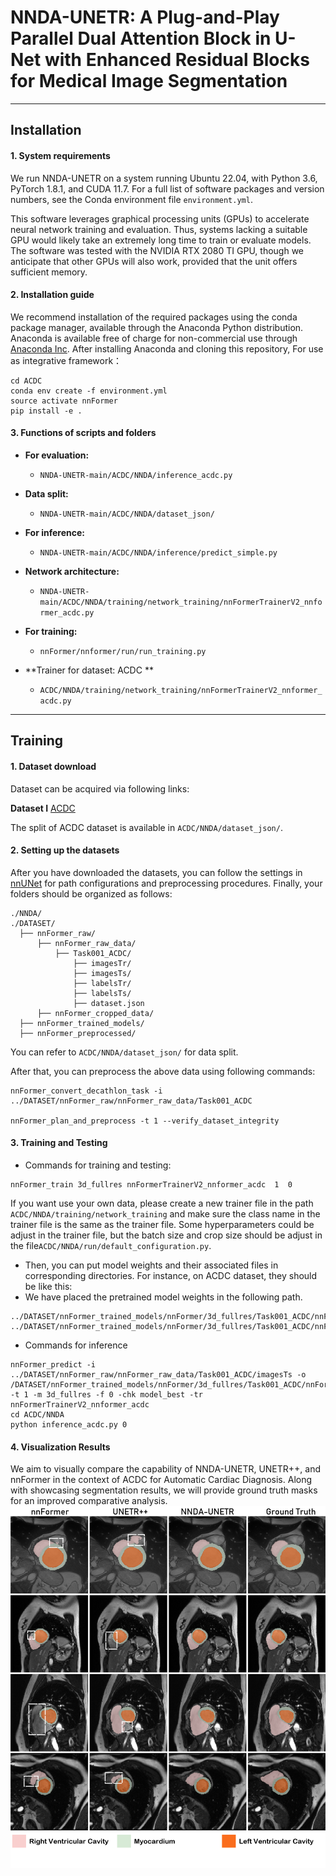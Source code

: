 # NNDA-UNETR: A Plug-and-Play Parallel Dual Attention Block in U-Net with Enhanced Residual Blocks for Medical Image Segmentation
---
## Installation
#### 1. System requirements
We run NNDA-UNETR on a system running Ubuntu 22.04, with Python 3.6, PyTorch 1.8.1, and CUDA 11.7. For a full list of software packages and version numbers, see the Conda environment file `environment.yml`. 

This software leverages graphical processing units (GPUs) to accelerate neural network training and evaluation. Thus, systems lacking a suitable GPU would likely take an extremely long time to train or evaluate models. The software was tested with the NVIDIA RTX 2080 TI GPU, though we anticipate that other GPUs will also work, provided that the unit offers sufficient memory. 

#### 2. Installation guide
We recommend installation of the required packages using the conda package manager, available through the Anaconda Python distribution. Anaconda is available free of charge for non-commercial use through [Anaconda Inc](https://www.anaconda.com/products/individual). After installing Anaconda and cloning this repository, For use as integrative framework：
```
cd ACDC
conda env create -f environment.yml
source activate nnFormer
pip install -e .
```

#### 3. Functions of scripts and folders
- **For evaluation:**
  - ``NNDA-UNETR-main/ACDC/NNDA/inference_acdc.py``
  
- **Data split:**
  - ``NNDA-UNETR-main/ACDC/NNDA/dataset_json/``
  
- **For inference:**
  - ``NNDA-UNETR-main/ACDC/NNDA/inference/predict_simple.py``
  
- **Network architecture:**
  - ``NNDA-UNETR-main/ACDC/NNDA/training/network_training/nnFormerTrainerV2_nnformer_acdc.py``
  
- **For training:**
  - ``nnFormer/nnformer/run/run_training.py``
  
- **Trainer for dataset: ACDC **
  - ``ACDC/NNDA/training/network_training/nnFormerTrainerV2_nnformer_acdc.py``
---

## Training
#### 1. Dataset download
Dataset can be acquired via following links:

**Dataset I**
[ACDC](https://www.creatis.insa-lyon.fr/Challenge/acdc/)

The split of ACDC dataset is available in ``ACDC/NNDA/dataset_json/``.

#### 2. Setting up the datasets
After you have downloaded the datasets, you can follow the settings in [nnUNet](https://github.com/MIC-DKFZ/nnUNet) for path configurations and preprocessing procedures. Finally, your folders should be organized as follows:

```
./NNDA/
./DATASET/
  ├── nnFormer_raw/
      ├── nnFormer_raw_data/
          ├── Task001_ACDC/
              ├── imagesTr/
              ├── imagesTs/
              ├── labelsTr/
              ├── labelsTs/
              ├── dataset.json
      ├── nnFormer_cropped_data/
  ├── nnFormer_trained_models/
  ├── nnFormer_preprocessed/
```
You can refer to ``ACDC/NNDA/dataset_json/`` for data split.

After that, you can preprocess the above data using following commands:
```
nnFormer_convert_decathlon_task -i ../DATASET/nnFormer_raw/nnFormer_raw_data/Task001_ACDC

nnFormer_plan_and_preprocess -t 1 --verify_dataset_integrity
```

#### 3. Training and Testing
- Commands for training and testing:

```
nnFormer_train 3d_fullres nnFormerTrainerV2_nnformer_acdc  1  0
```
If you want use your own data, please create a new trainer file in the path ```ACDC/NNDA/training/network_training``` and make sure the class name in the trainer file is the same as the trainer file. Some hyperparameters could be adjust in the trainer file, but the batch size and crop size should be adjust in the file```ACDC/NNDA/run/default_configuration.py```.
 
- Then, you can put model weights and their associated files in corresponding directories. For instance, on ACDC dataset, they should be like this:
- We have placed the pretrained model weights in the following path.

```
../DATASET/nnFormer_trained_models/nnFormer/3d_fullres/Task001_ACDC/nnFormerTrainerV2_nnformer_acdc__nnFormerPlansv2.1/fold_0/model_best.model
../DATASET/nnFormer_trained_models/nnFormer/3d_fullres/Task001_ACDC/nnFormerTrainerV2_nnformer_acdc__nnFormerPlansv2.1/fold_0/model_best.model.pkl
```

- Commands for inference
```
nnFormer_predict -i ../DATASET/nnFormer_raw/nnFormer_raw_data/Task001_ACDC/imagesTs -o /DATASET/nnFormer_trained_models/nnFormer/3d_fullres/Task001_ACDC/nnFormerTrainerV2_nnformer_acdc__nnFormerPlansv2.1/inferTs -t 1 -m 3d_fullres -f 0 -chk model_best -tr nnFormerTrainerV2_nnformer_acdc
cd ACDC/NNDA
python inference_acdc.py 0
```

#### 4. Visualization Results

We aim to visually compare the capability of NNDA-UNETR, UNETR++, and nnFormer in the context of ACDC for Automatic Cardiac Diagnosis. Along with showcasing segmentation results, we will provide ground truth masks for an improved comparative analysis.
![ACDC SOTA comparison](assert/acdc.png)

